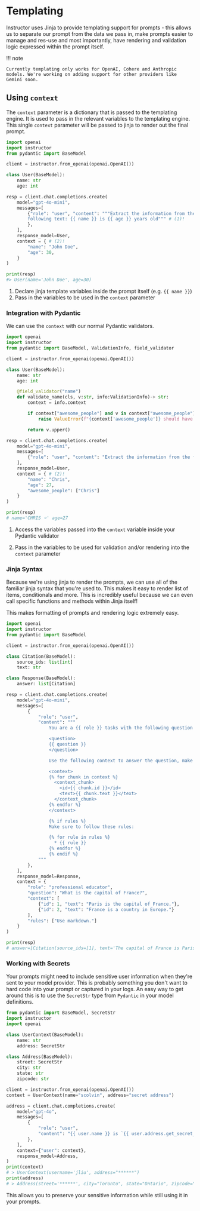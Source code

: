 # Templating

Instructor uses Jinja to provide templating support for prompts - this allows us to separate our prompt from the data we pass in, make prompts easier to manage and res-use and most importantly, have rendering and validation logic expressed within the prompt itself.

!!! note

    Currently templating only works for OpenAI, Cohere and Anthropic models. We're working on adding support for other providers like Gemini soon.

## Using `context`

The `context` parameter is a dictionary that is passed to the templating engine. It is used to pass in the relevant variables to the templating engine. This single `context` parameter will be passed to jinja to render out the final prompt.

```python hl_lines="14-15 19-22"
import openai
import instructor
from pydantic import BaseModel

client = instructor.from_openai(openai.OpenAI())

class User(BaseModel):
    name: str
    age: int

resp = client.chat.completions.create(
    model="gpt-4o-mini",
    messages=[
        {"role": "user", "content": """Extract the information from the
        following text: {{ name }} is {{ age }} years old""" # (1)!
        },
    ],
    response_model=User,
    context = { # (2)!
        "name": "John Doe",
        "age": 30,
    }
)

print(resp)
#> User(name='John Doe', age=30)
```

1. Declare jinja template variables inside the prompt itself (e.g. `{{ name }}`)
2. Pass in the variables to be used in the `context` parameter

### Integration with Pydantic

We can use the `context` with our normal Pydantic validators.

```python hl_lines="15-16 26-30"
import openai
import instructor
from pydantic import BaseModel, ValidationInfo, field_validator

client = instructor.from_openai(openai.OpenAI())

class User(BaseModel):
    name: str
    age: int

    @field_validator("name")
    def validate_name(cls, v:str, info:ValidationInfo)-> str:
        context = info.context

        if context["awesome_people"] and v in context["awesome_people"]: # (1)!
            raise ValueError(f"{context['awesome_people']} should have their names fully capitalized with a star emoji. Make the edits")

        return v.upper()

resp = client.chat.completions.create(
    model="gpt-4o-mini",
    messages=[
        {"role": "user", "content": "Extract the information from the following text: {{ name }} is {{ age }} years old"},
    ],
    response_model=User,
    context = { # (2)!
        "name": "Chris",
        "age": 27,
        "awesome_people": ["Chris"]
    }
)

print(resp)
# name='CHRIS ⭐' age=27
```

1. Access the variables passed into the `context` variable inside your Pydantic validator

2. Pass in the variables to be used for validation and/or rendering into the `context` parameter

### Jinja Syntax

Because we're using jinja to render the prompts, we can use all of the familiar jinja syntax that you're used to. This makes it easy to render list of items, conditionals and more. This is incredibly useful because we can even call specific functions and methods within Jinja itself!

This makes formatting of prompts and rendering logic extremely easy.

```python hl_lines="29-34 37-43"
import openai
import instructor
from pydantic import BaseModel

client = instructor.from_openai(openai.OpenAI())

class Citation(BaseModel):
    source_ids: list[int]
    text: str

class Response(BaseModel):
    answer: list[Citation]

resp = client.chat.completions.create(
    model="gpt-4o-mini",
    messages=[
        {
            "role": "user",
            "content": """
                You are a {{ role }} tasks with the following question

                <question>
                {{ question }}
                </question>

                Use the following context to answer the question, make sure to return [id] for every citation:

                <context>
                {% for chunk in context %}
                  <context_chunk>
                    <id>{{ chunk.id }}</id>
                    <text>{{ chunk.text }}</text>
                  </context_chunk>
                {% endfor %}
                </context>

                {% if rules %}
                Make sure to follow these rules:

                {% for rule in rules %}
                  * {{ rule }}
                {% endfor %}
                {% endif %}
            """
        },
    ],
    response_model=Response,
    context = {
        "role": "professional educator",
        "question": "What is the capital of France?",
        "context": [
            {"id": 1, "text": "Paris is the capital of France."},
            {"id": 2, "text": "France is a country in Europe."}
        ],
        "rules": ["Use markdown."]
    }
)

print(resp)
# answer=[Citation(source_ids=[1], text='The capital of France is Paris.')]
```

### Working with Secrets

Your prompts might need to include sensitive user information when they're sent to your model provider. This is probably something you don't want to hard code into your prompt or captured in your logs. An easy way to get around this is to use the `SecretStr` type from `Pydantic` in your model definitions.

```python
from pydantic import BaseModel, SecretStr
import instructor
import openai

class UserContext(BaseModel):
    name: str
    address: SecretStr

class Address(BaseModel):
    street: SecretStr
    city: str
    state: str
    zipcode: str

client = instructor.from_openai(openai.OpenAI())
context = UserContext(name="scolvin", address="secret address")

address = client.chat.completions.create(
    model="gpt-4o",
    messages=[
        {
            "role": "user",
            "content": "{{ user.name }} is `{{ user.address.get_secret_value() }}`, normalize it to an address object"
        },
    ],
    context={"user": context},
    response_model=Address,
)
print(context)
# > UserContext(username='jliu', address="******")
print(address)
# > Address(street='******', city="Toronto", state="Ontario", zipcode="M5A 0J3")
```

This allows you to preserve your sensitive information while still using it in your prompts.
